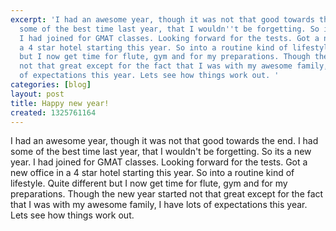 ```yaml
---
excerpt: 'I had an awesome year, though it was not that good towards the end. I had
  some of the best time last year, that I wouldn''t be forgetting. So its a new year.
  I had joined for GMAT classes. Looking forward for the tests. Got a new office in
  a 4 star hotel starting this year. So into a routine kind of lifestyle. Quite different
  but I now get time for flute, gym and for my preparations. Though the new year started
  not that great except for the fact that I was with my awesome family, I have lots
  of expectations this year. Lets see how things work out. '
categories: [blog]
layout: post
title: Happy new year!
created: 1325761164
---
```

I had an awesome year, though it was not that good towards the end. I had some of the best time last year, that I wouldn't be forgetting. So its a new year. I had joined for GMAT classes. Looking forward for the tests. Got a new office in a 4 star hotel starting this year. So into a routine kind of lifestyle. Quite different but I now get time for flute, gym and for my preparations. Though the new year started not that great except for the fact that I was with my awesome family, I have lots of expectations this year. Lets see how things work out. 

